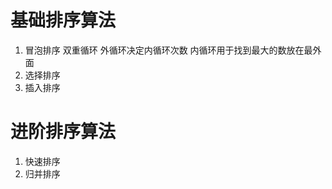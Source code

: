 # 基础排序算法
1. 冒泡排序
    双重循环 外循环决定内循环次数   内循环用于找到最大的数放在最外面
2. 选择排序
3. 插入排序



# 进阶排序算法
1. 快速排序
2. 归并排序

